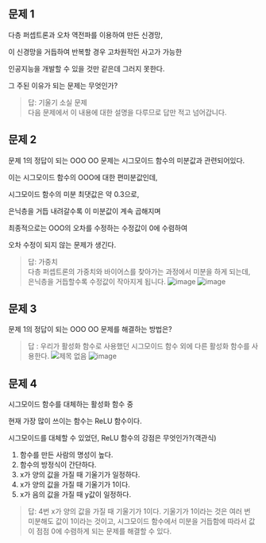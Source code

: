 ## 문제 1
다층 퍼셉트론과 오차 역전파를 이용하여 만든 신경망, 


이 신경망을 거듭하여 반복할 경우 고차원적인 사고가 가능한 


인공지능을 개발할 수 있을 것만 같은데 그러지 못한다.


그 주된 이유가 되는 문제는 무엇인가?


> 답: 기울기 소실 문제     
> 다음 문제에서 이 내용에 대한 설명을 다루므로 답만 적고 넘어갑니다.


## 문제 2
문제 1의 정답이 되는 OOO OO 문제는 시그모이드 함수의 미분값과 관련되어있다.


이는 시그모이드 함수의 OOO에 대한 편미분값인데,


시그모이드 함수의 미분 최댓값은 약 0.3으로,


은닉층을 거듭 내려갈수록 이 미분값이 계속 곱해지며


최종적으로는 OOO의 오차를 수정하는 수정값이 0에 수렴하여


오차 수정이 되지 않는 문제가 생긴다.


> 답: 가중치     
> 다층 퍼셉트론의 가중치와 바이어스를 찾아가는 과정에서 미분을 하게 되는데, 은닉층을 거듭할수록 수정값이 작아지게 됩니다.
> ![image](https://github.com/sejongsmarcle/2024_Winter_Ai_study/assets/127960949/1676fae4-fe8e-4bfe-bf6b-29ef95c79f0a)
> ![image](https://github.com/sejongsmarcle/2024_Winter_Ai_study/assets/127960949/26994cff-9b4f-45e8-8f29-f1c19c665039)



## 문제 3
문제 1의 정답이 되는 OOO OO 문제를 해결하는 방법은?

> 답 : 우리가 활성화 함수로 사용했던 시그모이드 함수 외에 다른 활성화 함수를 사용한다.
> ![제목 없음](https://github.com/sejongsmarcle/2024_Winter_Ai_study/assets/127960949/e6a9093e-a520-441f-9421-3a513a3bb3fd)
> ![image](https://github.com/sejongsmarcle/2024_Winter_Ai_study/assets/127960949/42e809bd-f0e0-48cc-89a8-b80330f4f0df)


## 문제 4
시그모이드 함수를 대체하는 활성화 함수 중


현재 가장 많이 쓰이는 함수는 ReLU 함수이다.


시그모이드를 대체할 수 있었던, ReLU 함수의 강점은 무엇인가?(객관식)


1. 함수를 만든 사람의 명성이 높다.
2. 함수의 방정식이 간단하다.
3. x가 양의 값을 가질 때 기울기가 일정하다.
4. x가 양의 값을 가질 때 기울기가 1이다.
5. x가 음의 값을 가질 때 y값이 일정하다.


> 답: 4번 x가 양의 값을 가질 때 기울기가 1이다.
> 기울기가 1이라는 것은 여러 번 미분해도 값이 1이라는 것이고, 시그모이드 함수에서 미분을 거듭함에 따라서 값이 점점 0에 수렴하게 되는 문제를 해결할 수 있다.
